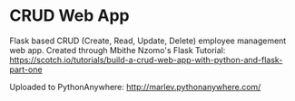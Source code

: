 # CRUD Web App

Flask based CRUD (Create, Read, Update, Delete) employee management web app.
Created through Mbithe Nzomo's Flask Tutorial:
https://scotch.io/tutorials/build-a-crud-web-app-with-python-and-flask-part-one

Uploaded to PythonAnywhere:
http://marlev.pythonanywhere.com/
